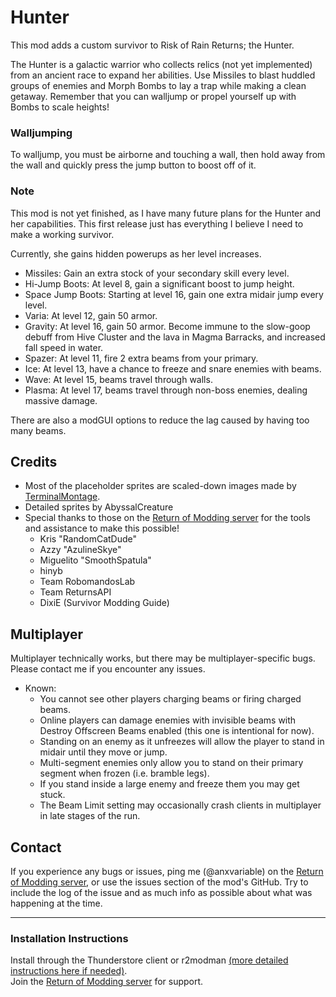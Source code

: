 # Hunter 

This mod adds a custom survivor to Risk of Rain Returns; the Hunter. 

The Hunter is a galactic warrior who collects relics (not yet implemented) from an ancient race to expand her abilities. Use Missiles to blast huddled groups of enemies and Morph Bombs to lay a trap while making a clean getaway. Remember that you can walljump or propel yourself up with Bombs to scale heights!

### Walljumping

To walljump, you must be airborne and touching a wall, then hold away from the wall and quickly press the jump button to boost off of it.

### Note

This mod is not yet finished, as I have many future plans for the Hunter and her capabilities. This first release just has everything I believe I need to make a working survivor.

Currently, she gains hidden powerups as her level increases.
- Missiles: Gain an extra stock of your secondary skill every level.
- Hi-Jump Boots: At level 8, gain a significant boost to jump height.
- Space Jump Boots: Starting at level 16, gain one extra midair jump every level.
- Varia: At level 12, gain 50 armor.
- Gravity: At level 16, gain 50 armor. Become immune to the slow-goop debuff from Hive Cluster and the lava in Magma Barracks, and increased fall speed in water.
- Spazer: At level 11, fire 2 extra beams from your primary.
- Ice: At level 13, have a chance to freeze and snare enemies with beams.
- Wave: At level 15, beams travel through walls.
- Plasma: At level 17, beams travel through non-boss enemies, dealing massive damage.

There are also a modGUI options to reduce the lag caused by having too many beams.

## Credits

- Most of the placeholder sprites are scaled-down images made by [TerminalMontage](https://www.youtube.com/@TerminalMontage).
- Detailed sprites by AbyssalCreature
- Special thanks to those on the [Return of Modding server](https://discord.gg/VjS57cszMq) for the tools and assistance to make this possible!
  - Kris "RandomCatDude"
  - Azzy "AzulineSkye"
  - Miguelito "SmoothSpatula"
  - hinyb
  - Team RobomandosLab
  - Team ReturnsAPI
  - DixiE (Survivor Modding Guide)

## Multiplayer

Multiplayer technically works, but there may be multiplayer-specific bugs. Please contact me if you encounter any issues.
 - Known:
   - You cannot see other players charging beams or firing charged beams.
   - Online players can damage enemies with invisible beams with Destroy Offscreen Beams enabled (this one is intentional for now).
   - Standing on an enemy as it unfreezes will allow the player to stand in midair until they move or jump.
   - Multi-segment enemies only allow you to stand on their primary segment when frozen (i.e. bramble legs).
   - If you stand inside a large enemy and freeze them you may get stuck.
   - The Beam Limit setting may occasionally crash clients in multiplayer in late stages of the run.


## Contact

If you experience any bugs or issues, ping me (@anxvariable) on the 
[Return of Modding server](https://discord.gg/VjS57cszMq), or use the issues section of the mod's GitHub. Try to include the log of the issue and as much info as possible about what was happening at the time.

---

### Installation Instructions
Install through the Thunderstore client or r2modman [(more detailed instructions here if needed)](https://return-of-modding.github.io/ModdingWiki/Playing/Getting-Started/).  
Join the [Return of Modding server](https://discord.gg/VjS57cszMq) for support.  